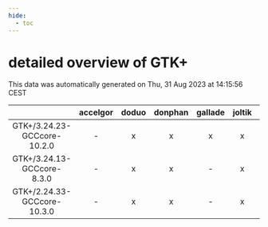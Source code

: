 ```yaml
---
hide:
  - toc
---
```


detailed overview of GTK+
=========================


This data was automatically generated on Thu, 31 Aug 2023 at 14:15:56 CEST  

| |accelgor|doduo|donphan|gallade|joltik|skitty|swalot|victini|
| :---: | :---: | :---: | :---: | :---: | :---: | :---: | :---: | :---: |
|GTK+/3.24.23-GCCcore-10.2.0|-|x|x|x|x|x|x|x|
|GTK+/3.24.13-GCCcore-8.3.0|-|x|x|-|x|x|-|x|
|GTK+/2.24.33-GCCcore-10.3.0|-|x|x|-|x|x|x|x|
